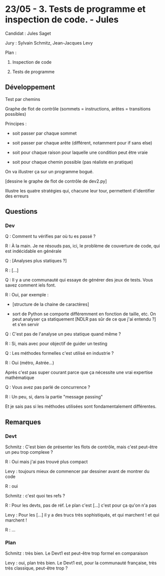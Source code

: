 # 23/05 - 3. Tests de programme et inspection de code. - Jules #

Candidat : Jules Saget

Jury : Sylvain Schmitz, Jean-Jacques Levy



Plan :

1) Inspection de code

2) Tests de programme

## Développement ##

Test par chemins

Graphe de flot de contrôle (sommets = instructions, arêtes = transitions possibles)

Principes :

- soit passer par chaque sommet

- soit passer par chaque arête (différent, notamment pour if sans else)

- soit pour chaque raison pour laquelle une condition peut être vraie

- soit pour chaque chemin possible (pas réaliste en pratique)



On va illustrer ça sur un programme bogué.



[dessine le graphe de flot de contrôle de dev2.py]

Illustre les quatre stratégies qui, chacune leur tour, permettent d'identifier des erreurs





## Questions ##

### Dev ###

Q : Comment tu vérifies par où tu es passé ?

R : À la main. Je ne résouds pas, ici, le problème de couverture de code, qui est indécidable en générale



Q : [Analyses plus statiques ?]

R : [...]



Q : Il y a une communauté qui essaye de générer des jeux de tests. Vous savez comment iels font.

R : Oui, par exemple :

- [structure de la chaine de caractères]

- sort de Python se comporte différemment en fonction de taille, etc. On peut analyser ça statiquement [NDLR pas sûr de ce que j'ai entendu ?] et s'en servir



Q : C'est pas de l'analyse un peu statique quand même ?

R : Si, mais avec pour objectif de guider un testing



Q : Les méthodes formelles c'est utilisé en industrie ?

R : Oui (métro, Astrée...)

Après c'est pas super courant parce que ça nécessite une vrai expertise mathématique



Q : Vous avez pas parlé de concurrence ?

R : Un peu, si, dans la partie "message passing"

Et je sais pas si les méthodes utilisées sont fondamentalement différentes.



## Remarques ##

### Devt ###

Schmitz : C'est bien de présenter les flots de contrôle, mais c'est peut-être un peu trop complexe ?

R : Oui mais j'ai pas trouvé plus compact



Levy : toujours mieux de commencer par dessiner avant de montrer du code

R : oui



Schmitz : c'est quoi tes refs ?

R : Pour les devts, pas de réf. Le plan c'est [...] c'est pour ça qu'on n'a pas



Levy : Pour les [...] il y a des trucs très sophistiqués, et qui marchent ! et qui marchent !

R : ...



### Plan ###

Schmitz : très bien. Le Devt1 est peut-être trop formel en comparaison

Levy : oui, plan très bien. Le Devt1 est, pour la communauté française, très très classique, peut-être trop ?
